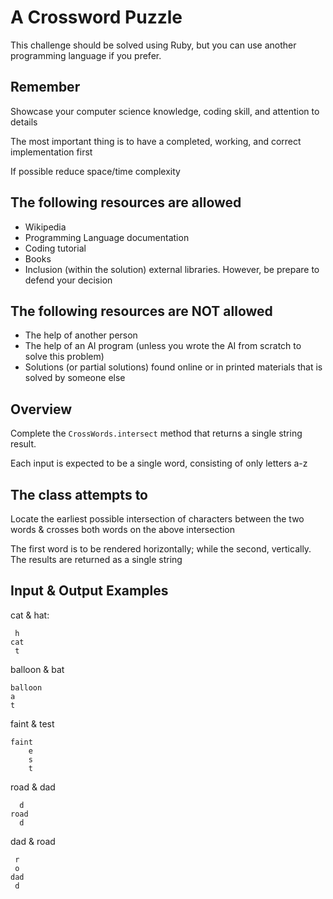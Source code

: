 # A Crossword Puzzle

This challenge should be solved using Ruby, but you can use another programming language if you prefer.

## Remember

Showcase your computer science knowledge, coding skill, and attention to details

The most important thing is to have a completed, working, and correct implementation first

If possible reduce space/time complexity

## The following resources are allowed

- Wikipedia
- Programming Language documentation
- Coding tutorial
- Books
- Inclusion (within the solution) external libraries. However, be prepare to defend your decision

## The following resources are NOT allowed

- The help of another person
- The help of an AI program (unless you wrote the AI from scratch to solve this problem)
- Solutions (or partial solutions) found online or in printed materials that is solved by someone else

## Overview

Complete the `CrossWords.intersect` method that returns a single string result.

Each input is expected to be a single word, consisting of only letters a-z

## The class attempts to

Locate the earliest possible intersection of characters between the two words & crosses both words on the above intersection

The first word is to be rendered horizontally; while the second, vertically.
The results are returned as a single string

## Input & Output Examples

cat & hat:

```text
 h
cat
 t
```

balloon & bat

```text
balloon
a
t
```

faint & test

```text
faint
    e
    s
    t
```

road & dad

```text
  d
road
  d
```

dad & road

```text
 r
 o
dad
 d
```
